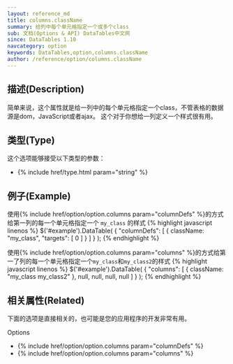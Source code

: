 ```yaml
---
layout: reference_md
title: columns.className
summary: 给列中每个单元格指定一个或多个class
sub: 文档(Options & API) DataTables中文网
since: DataTables 1.10
navcategory: option
keywords: DataTables,option,columns.className
author: /reference/option/columns.className
---
```


## 描述(Description)
简单来说，这个属性就是给一列中的每个单元格指定一个class，不管表格的数据源是dom，JavaScript或者ajax。
这个对于你想给一列定义一个样式很有用。


## 类型(Type)
这个选项能够接受以下类型的参数：

- {% include href/type.html param="string" %}

## 例子(Example)
使用{% include href/option/option.columns param="columnDefs" %}的方式给第一列的每一个单元格指定一个 `my_class` 的样式
{% highlight javascript linenos %}
$('#example').DataTable( {
  "columnDefs": [
      { className: "my_class", "targets": [ 0 ] }
    ]
} );
{% endhighlight %}

使用{% include href/option/option.columns param="columns" %}的方式给第一了列的每一个单元格指定一个`my_class`和`my_class2`的样式
{% highlight javascript linenos %}
$('#example').DataTable( {
   "columns": [
      { className: "my_class my_class2" },
      null,
      null,
      null,
      null
    ]
} );
{% endhighlight %}

## 相关属性(Related)
下面的选项是直接相关的，也可能是您的应用程序的开发非常有用。

Options

- {% include href/option/option.columns param="columnDefs" %}
- {% include href/option/option.columns param="columns" %}

